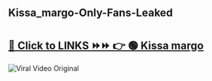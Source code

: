 
 ## Kissa_margo-Only-Fans-Leaked

# <h2><a href="https://clipsfans.com/Kissa_margo&ref=git">🔗 Click to LINKS ⏩⏩ 👉 🟢 Kissa margo </a></h2>

<a href="https://clipsfans.com/Kissa_margo&ref=git" rel="nofollow" data-target="animated-image.originalLink"><img src="https://i.ibb.co.com/xMMVF88/686577567.gif" alt="Viral Video Original" style="max-width: 100%; display: inline-block;" data-target="animated-image.originalImage"></a>
